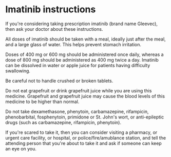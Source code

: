 # Imatinib instructions

If you're considering taking prescription imatinib (brand name Gleevec), then ask your doctor about these instructions.

All doses of imatinib  should be taken with a meal, ideally just after the meal, and a large glass of water. This helps prevent stomach irritation.

Doses of 400 mg or 600 mg should be administered once daily, whereas a dose of 800 mg should be administered as 400 mg twice a day. Imatinib can be dissolved in water or apple juice for patients having difficulty swallowing.

Be careful not to handle crushed or broken tablets.

Do not eat grapefruit or drink grapefruit juice while you are using this medicine. Grapefruit and grapefruit juice may cause the blood levels of this medicine to be higher than normal.

Do not take dexamethasone, phenytoin, carbamazepine, rifampicin, phenobarbital, fosphenytoin, primidone or St. John's wort, or anti-epileptic drugs (such as carbamazepine, rifampicin, phenytoin).

If you're scared to take it, then you can consider visiting a pharmacy, or urgent care facility, or hospital, or police/fire/amublance station, and tell the attending person that you're about to take it and ask if someone can keep an eye on you.
